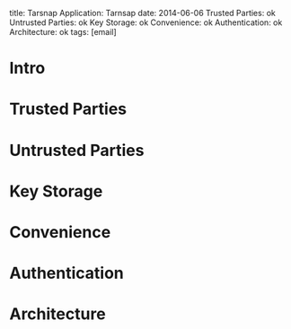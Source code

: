 title: Tarsnap
Application: Tarnsap
date: 2014-06-06
Trusted Parties: ok
Untrusted Parties: ok
Key Storage: ok
Convenience: ok
Authentication: ok
Architecture: ok
tags: [email]

# Intro

# Trusted Parties

# Untrusted Parties

# Key Storage

# Convenience

# Authentication

# Architecture

